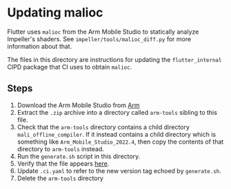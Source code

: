 # Updating malioc

Flutter uses `malioc` from the Arm Mobile Studio to statically analyze
Impeller's shaders. See `impeller/tools/malioc_diff.py` for more information
about that.

The files in this directory are instructions for updating the `flutter_internal`
CIPD package that CI uses to obtain `malioc`.

## Steps

1. Download the Arm Mobile Studio from
   [Arm](https://developer.arm.com/Tools%20and%20Software/Arm%20Mobile%20Studio)
1. Extract the `.zip` archive into a directory called `arm-tools` sibling to
   this file.
1. Check that the `arm-tools` directory contains a child directory
   `mali_offline_compiler`. If it instead contains a child directory which is
   something like `Arm_Mobile_Studio_2022.4`, then copy the contents of that
   directory to `arm-tools` instead.
1. Run the `generate.sh` script in this directory.
1. Verify that the file appears
   [here](https://chrome-infra-packages.appspot.com/p/flutter_internal/tools).
1. Update `.ci.yaml` to refer to the new version tag echoed by `generate.sh`.
1. Delete the `arm-tools` directory
